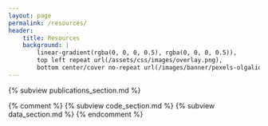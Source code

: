 ```yaml
---
layout: page
permalink: /resources/
header:
    title: Resources
    background: |
        linear-gradient(rgba(0, 0, 0, 0.5), rgba(0, 0, 0, 0.5)),
        top left repeat url(/assets/css/images/overlay.png),
        bottom center/cover no-repeat url(/images/banner/pexels-olgalioncat-7245197.jpg)
---
```


{% subview publications_section.md %}

{% comment %}
{% subview code_section.md %}
{% subview data_section.md %}
{% endcomment %}


